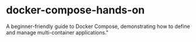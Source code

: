 # docker-compose-hands-on
A beginner-friendly guide to Docker Compose, demonstrating how to define and manage multi-container applications."
